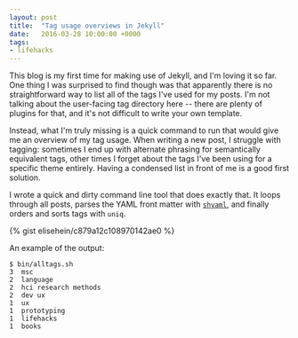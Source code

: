 ```yaml
---
layout: post
title:  "Tag usage overviews in Jekyll"
date:   2016-03-28 10:00:00 +0000
tags: 
- lifehacks
---
```


This blog is my first time for making use of Jekyll, and I'm loving it so far.
One thing I was surprised to find though was that apparently there is no
straightforward way to list all of the tags I've used for my posts. I'm not
talking about the user-facing tag directory here -- there are plenty of
plugins for that, and it's not difficult to write your own template.

Instead, what I'm truly missing is a quick command to run that would give me
an overview of my tag usage. When writing a new post, I struggle with tagging:
sometimes I end up with alternate phrasing for semantically equivalent tags,
other times I forget about the tags I've been using for a specific theme
entirely. Having a condensed list in front of me is a good first solution.

I wrote a quick and dirty command line tool that does exactly that. It loops
through all posts, parses the YAML front matter with
[`shyaml`](https://github.com/0k/shyaml), and finally orders and sorts tags
with `uniq`.

{% gist elisehein/c879a12c108970142ae0 %}

An example of the output:

    $ bin/alltags.sh
    3  msc
    2  language
    2  hci research methods
    2  dev ux
    1  ux
    1  prototyping
    1  lifehacks
    1  books
